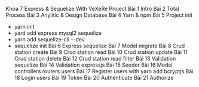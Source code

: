 Khóa 7 Express & Sequelize With VeXeRe Project
Bài 1 Intro
Bài 2 Total Process
Bài 3 Anylitic & Design Database
Bài 4 Yarn & npm
Bài 5 Project init
- yarn init
- yard add  express mysql2 sequelize
- yarn add sequelize-cli --dev
- sequelize init
Bài 6 Express sequelize
Bài 7 Model migrate
Bài 8 Crud station create
Bài 9 Crud station read
Bài 10 Crud station update
Bài 11 Crud station delete
Bài 12 Crud station read filter
Bài 13 Validation sequelize
Bài 14 Validation expressjs
Bài 15 Seeder
Bài 16 Model controllers routers users
Bài 17 Register users with yarn add bcryptjs
Bài 18 Login users
Bài 19 Token
Bài 20 Authenticate
Bài 21 Authorize